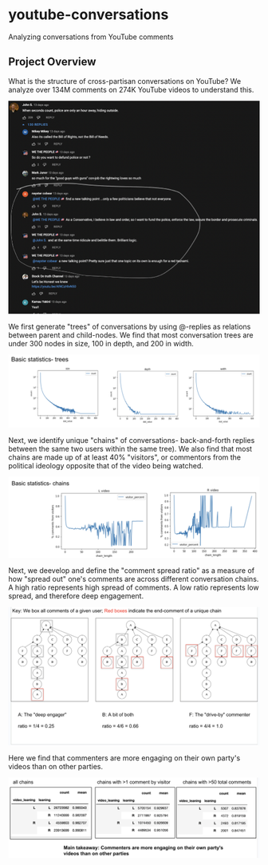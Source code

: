 # youtube-conversations
Analyzing conversations from YouTube comments


## Project Overview

What is the structure of cross-partisan conversations on YouTube? 
We analyze over 134M comments on 274K YouTube videos to understand this.

![YouTube comments](./figures/yt_comments.png)

We first generate "trees" of conversations by using @-replies as relations between parent and child-nodes.
We find that most conversation trees are under 300 nodes in size, 100 in depth, and 200 in width.

![Tree structure](./figures/structure_tree.png)

Next, we identify unique "chains" of conversations- back-and-forth replies between the same two users within the same tree).
We also find that most chains are made up of at least 40% "visitors", or commentors from the political ideology opposite that of the video being watched.

![Chain structure](./figures/structure_chain.png)

Next, we deevelop and define the "comment spread ratio" as a measure of how "spread out" one's comments are across different conversation chains.
A high ratio represents high spread of comments.
A low ratio represents low spread, and therefore deep engagement.

![Comment Spread Overview](./figures/comment_spread_overview.png)


Here we find that commenters are more engaging on their own party's videos than on other parties.

![Comment Spread Results](./figures/comment_spread_results.png)
